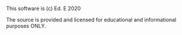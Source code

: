 This software is (c) Ed. E 2020

The source is provided and licensed for educational and informational purposes ONLY.
